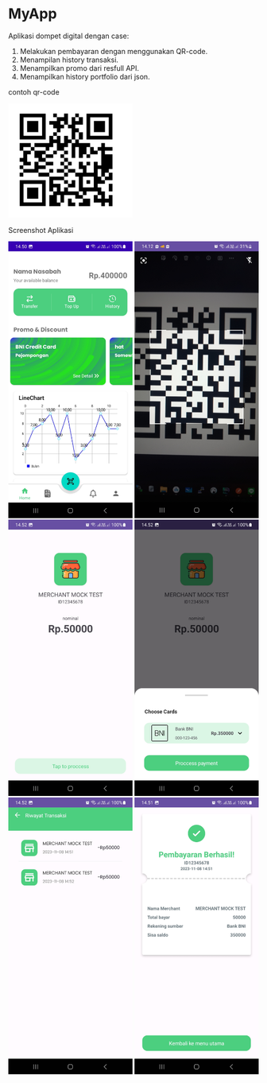 # MyApp
Aplikasi dompet digital dengan case:
1. Melakukan pembayaran dengan menggunakan QR-code.
2. Menampilan history transaksi.
3. Menampilkan promo dari resfull API.
4. Menampilkan history portfolio dari json.

contoh qr-code

<img src="https://github.com/nadjihabibi/MyApp/blob/main/qr%20code.png?raw=true" alt="QR-Code" width="250"/>


Screenshot Aplikasi

<img src="https://github.com/nadjihabibi/MyApp/blob/main/app/Screenshot_20231108_145036_MyApp.jpg?raw=true" alt="" width="250"/>
<img src="https://github.com/nadjihabibi/MyApp/blob/main/app/Screenshot_20231122_141216_MyApp.jpg?raw=true" alt="" width="250"/>
<img src="https://github.com/nadjihabibi/MyApp/blob/main/app/Screenshot_20231108_145209_MyApp.jpg?raw=true" alt="" width="250"/>
<img src="https://github.com/nadjihabibi/MyApp/blob/main/app/Screenshot_20231108_145229_MyApp.jpg?raw=true" alt="" width="250"/>
<img src="https://github.com/nadjihabibi/MyApp/blob/main/app/Screenshot_20231108_145250_MyApp.jpg?raw=true" alt="" width="250"/>
<img src="https://github.com/nadjihabibi/MyApp/blob/main/app/Screenshot_20231108_145115_MyApp.jpg?raw=true" alt="" width="250"/>

